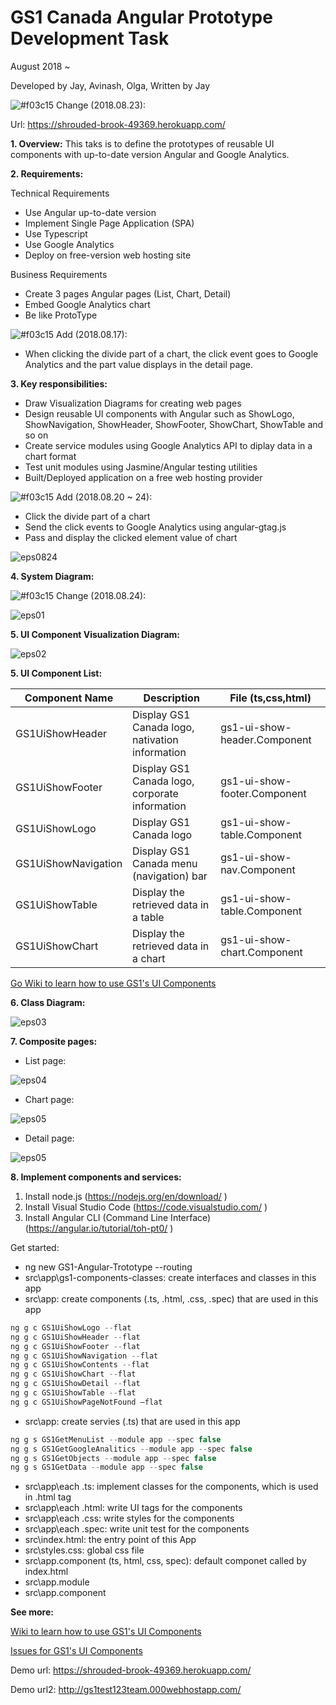 # GS1 Canada Angular Prototype Development Task
August 2018 ~ 

Developed by Jay, Avinash, Olga, Written by Jay

![#f03c15](https://placehold.it/15/f03c15/000000?text=+) Change (2018.08.23): 

Url: https://shrouded-brook-49369.herokuapp.com/

**1. Overview:** This taks is to define the prototypes of reusable UI components with up-to-date version Angular and Google Analytics.

**2. Requirements:**

Technical Requirements 

- Use Angular up-to-date version 
- Implement Single Page Application (SPA) 
- Use Typescript 
- Use Google Analytics
- Deploy on free-version web hosting site

Business Requirements 

- Create 3 pages Angular pages (List, Chart, Detail)
- Embed Google Analytics chart
- Be like ProtoType 

![#f03c15](https://placehold.it/15/f03c15/000000?text=+) Add (2018.08.17):

- When clicking the divide part of a chart, the click event goes to Google Analytics and the part value displays in the detail page.

**3. Key responsibilities:**
- Draw Visualization Diagrams for creating web pages
- Design reusable UI components with Angular such as ShowLogo, ShowNavigation, ShowHeader, ShowFooter, ShowChart, ShowTable and so on
- Create service modules using Google Analytics API to diplay data in a chart format
- Test unit modules using Jasmine/Angular testing utilities
- Built/Deployed application on a free web hosting provider

![#f03c15](https://placehold.it/15/f03c15/000000?text=+) Add (2018.08.20 ~ 24):

- Click the divide part of a chart 
- Send the click events to Google Analytics using angular-gtag.js
- Pass and display the clicked element value of chart

![eps0824](https://github.com/Gs1TestTeam/GS1_Angular_Prototype/blob/master/src/assets/image/chart_biz_req.jpg)

**4. System Diagram:**

![#f03c15](https://placehold.it/15/f03c15/000000?text=+) Change (2018.08.24):

![eps01](https://github.com/Gs1TestTeam/GS1_Angular_Prototype/blob/master/src/assets/image/system-diagram.jpg)

**5. UI Component Visualization Diagram:**

![eps02](https://github.com/Gs1TestTeam/GS1_Angular_Prototype/blob/master/src/assets/image/visual-diagrams.jpg)

**5. UI Component List:**

|Component Name|Description|File (ts,css,html)|
| ------------ | --------- | ---------------- |
|GS1UiShowHeader|Display GS1 Canada logo, nativation information|gs1-ui-show-header.Component|
|GS1UiShowFooter|Display GS1 Canada logo, corporate information|gs1-ui-show-footer.Component|
|GS1UiShowLogo|Display GS1 Canada logo|gs1-ui-show-table.Component|
|GS1UiShowNavigation|Display GS1 Canada menu (navigation) bar|gs1-ui-show-nav.Component|
|GS1UiShowTable|Display the retrieved data in a table|gs1-ui-show-table.Component|
|GS1UiShowChart|Display the retrieved data in a chart|gs1-ui-show-chart.Component|

[Go Wiki to learn how to use GS1's UI Components](https://github.com/Gs1TestTeam/GS1_Angular_Prototype/wiki)

**6. Class Diagram:**

![eps03](https://github.com/Gs1TestTeam/GS1_Angular_Prototype/blob/master/src/assets/image/class-diagram.jpg)

**7. Composite pages:**

- List page: 

![eps04](https://github.com/Gs1TestTeam/GS1_Angular_Prototype/blob/master/src/assets/image/list-page.jpg)

- Chart page: 

![eps05](https://github.com/Gs1TestTeam/GS1_Angular_Prototype/blob/master/src/assets/image/chart-page.jpg)

- Detail page: 

![eps05](https://github.com/Gs1TestTeam/GS1_Angular_Prototype/blob/master/src/assets/image/detail-page1.jpg)

**8. Implement components and services:**

1. Install node.js (https://nodejs.org/en/download/ )
2. Install Visual Studio Code (https://code.visualstudio.com/ )
3. Install Angular CLI (Command Line Interface) (https://angular.io/tutorial/toh-pt0/ )

Get started: 

- ng new GS1-Angular-Trototype --routing
- src\app\gs1-components-classes\: create interfaces and classes in this app
- src\app\: create components (.ts, .html, .css, .spec) that are used in this app

```js
ng g c GS1UiShowLogo --flat
ng g c GS1UiShowHeader --flat
ng g c GS1UiShowFooter --flat
ng g c GS1UiShowNavigation --flat
ng g c GS1UiShowContents --flat
ng g c GS1UiShowChart --flat
ng g c GS1UiShowDetail --flat
ng g c GS1UiShowTable --flat
ng g c GS1UiShowPageNotFound –flat
```

- src\app\: create servies (.ts) that are used in this app

```js
ng g s GS1GetMenuList --module app --spec false
ng g s GS1GetGoogleAnalitics --module app --spec false
ng g s GS1GetObjects --module app --spec false
ng g s GS1GetData --module app --spec false
```

- src\app\each .ts: implement classes for the components, which is used in .html tag
- src\app\each .html: write UI tags for the components
- src\app\each .css: write styles for the components
- src\app\each .spec: write unit test for the components
- src\index.html: the entry point of this App
- src\styles.css: global css file
- src\app.component (ts, html, css, spec): default componet called by index.html
- src\app.module
- src\app.component

**See more:**

[Wiki to learn how to use GS1's UI Components](https://github.com/Gs1TestTeam/GS1_Angular_Prototype/wiki)

[Issues for GS1's UI Components](https://github.com/Gs1TestTeam/GS1_Angular_Prototype/issues)

Demo url: https://shrouded-brook-49369.herokuapp.com/

Demo url2: http://gs1test123team.000webhostapp.com/


